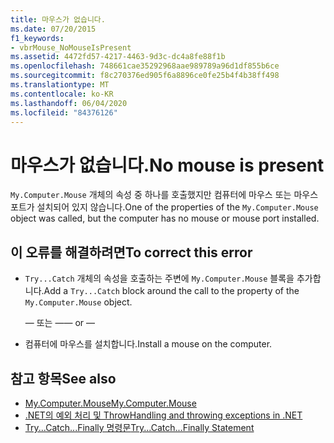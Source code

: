 ```yaml
---
title: 마우스가 없습니다.
ms.date: 07/20/2015
f1_keywords:
- vbrMouse_NoMouseIsPresent
ms.assetid: 4472fd57-4217-4463-9d3c-dc4a8fe88f1b
ms.openlocfilehash: 748661cae35292968aae989789a96d1df855b6ce
ms.sourcegitcommit: f8c270376ed905f6a8896ce0fe25b4f4b38ff498
ms.translationtype: MT
ms.contentlocale: ko-KR
ms.lasthandoff: 06/04/2020
ms.locfileid: "84376126"
---
```

# <a name="no-mouse-is-present"></a><span data-ttu-id="47317-102">마우스가 없습니다.</span><span class="sxs-lookup"><span data-stu-id="47317-102">No mouse is present</span></span>
<span data-ttu-id="47317-103">`My.Computer.Mouse` 개체의 속성 중 하나를 호출했지만 컴퓨터에 마우스 또는 마우스 포트가 설치되어 있지 않습니다.</span><span class="sxs-lookup"><span data-stu-id="47317-103">One of the properties of the `My.Computer.Mouse` object was called, but the computer has no mouse or mouse port installed.</span></span>  
  
## <a name="to-correct-this-error"></a><span data-ttu-id="47317-104">이 오류를 해결하려면</span><span class="sxs-lookup"><span data-stu-id="47317-104">To correct this error</span></span>  
  
- <span data-ttu-id="47317-105">`Try...Catch` 개체의 속성을 호출하는 주변에 `My.Computer.Mouse` 블록을 추가합니다.</span><span class="sxs-lookup"><span data-stu-id="47317-105">Add a `Try...Catch` block around the call to the property of the `My.Computer.Mouse` object.</span></span>  
  
     <span data-ttu-id="47317-106">— 또는 —</span><span class="sxs-lookup"><span data-stu-id="47317-106">— or —</span></span>  
  
- <span data-ttu-id="47317-107">컴퓨터에 마우스를 설치합니다.</span><span class="sxs-lookup"><span data-stu-id="47317-107">Install a mouse on the computer.</span></span>  
  
## <a name="see-also"></a><span data-ttu-id="47317-108">참고 항목</span><span class="sxs-lookup"><span data-stu-id="47317-108">See also</span></span>

- [<span data-ttu-id="47317-109">My.Computer.Mouse</span><span class="sxs-lookup"><span data-stu-id="47317-109">My.Computer.Mouse</span></span>](xref:Microsoft.VisualBasic.Devices.Mouse)
- [<span data-ttu-id="47317-110">.NET의 예외 처리 및 Throw</span><span class="sxs-lookup"><span data-stu-id="47317-110">Handling and throwing exceptions in .NET</span></span>](../../standard/exceptions/index.md)
- [<span data-ttu-id="47317-111">Try...Catch...Finally 명령문</span><span class="sxs-lookup"><span data-stu-id="47317-111">Try...Catch...Finally Statement</span></span>](../language-reference/statements/try-catch-finally-statement.md)
